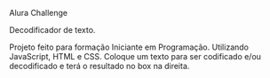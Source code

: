 Alura Challenge

Decodificador de texto.

Projeto feito para formação Iniciante em Programação. Utilizando JavaScript, HTML e CSS.
Coloque um texto para ser codificado e/ou decodificado e terá o resultado no box na direita.
